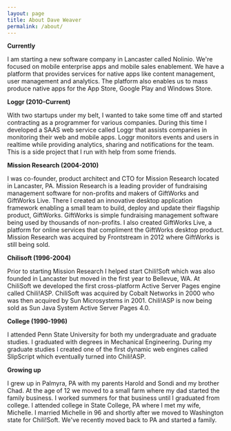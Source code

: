 ```yaml
---
layout: page
title: About Dave Weaver
permalink: /about/
---
```


**Currently**

I am starting a new software company in Lancaster called Nolinio. We're focused on mobile enterprise apps and mobile sales enablement. We have a platform that provides services for native apps like content management, user management and analytics. The platform also enables us to mass produce native apps for the App Store, Google Play and Windows Store. 

**Loggr (2010-Current)**

With two startups under my belt, I wanted to take some time off and started contracting as a programmer for various companies. During this time I developed a SAAS web service called Loggr that assists companies in monitoring their web and mobile apps. Loggr monitors events and users in realtime while providing analytics, sharing and notifications for the team. This is a side project that I run with help from some friends.

**Mission Research (2004-2010)** 

I was co-founder, product architect and CTO for Mission Research located in Lancaster, PA. Mission Research is a leading provider of fundraising management software for non-profits and makers of GiftWorks and GiftWorks Live. There I created an innovative desktop application framework enabling a small team to build, deploy and update their flagship product, GiftWorks. GiftWorks is simple fundraising management software being used by thousands of non-profits. I also created GiftWorks Live, a platform for online services that compliment the GiftWorks desktop product. Mission Research was acquired by Frontstream in 2012 where GiftWorks is still being sold.

**Chilisoft (1996-2004)** 

Prior to starting Mission Research I helped start Chili!Soft which was also founded in Lancaster but moved in the first year to Bellevue, WA. At ChiliSoft we developed the first cross-platform Active Server Pages engine called Chili!ASP. ChiliSoft was acquired by Cobalt Networks in 2000 who was then acquired by Sun Microsystems in 2001. Chili!ASP is now being sold as Sun Java System Active Server Pages 4.0.

**College (1990-1996)**

I attended Penn State University for both my undergraduate and graduate studies. I graduated with degrees in Mechanical Engineering. During my graduate studies I created one of the first dynamic web engines called SlipScript which eventually turned into Chili!ASP.

**Growing up** 

I grew up in Palmyra, PA with my parents Harold and Sondi and my brother Chad. At the age of 12 we moved to a small farm where my dad started the family business. I worked summers for that business until I graduated from college. I attended college in State College, PA where I met my wife, Michelle. I married Michelle in 96 and shortly after we moved to Washington state for Chili!Soft. We've recently moved back to PA and started a family.

<!--
This is the base Jekyll theme. You can find out more info about customizing your Jekyll theme, as well as basic Jekyll usage documentation at [jekyllrb.com](http://jekyllrb.com/)

You can find the source code for the Jekyll new theme at:
{% include icon-github.html username="davideweaver" %} /
[jekyll-new](https://github.com/jglovier/jekyll-new)

You can find the source code for Jekyll at
{% include icon-github.html username="jekyll" %} /
[jekyll](https://github.com/jekyll/jekyll)
-->